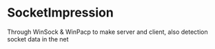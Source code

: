 # SocketImpression
Through WinSock &amp; WinPacp to make server and client, also detection socket data in the net
